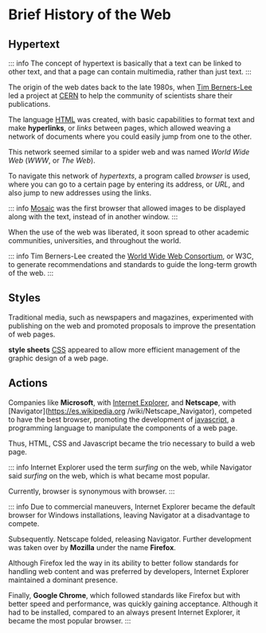 # Brief History of the Web

## Hypertext

::: info
The concept of hypertext is basically that a text can be linked to other text, and that a page can contain multimedia, rather than just text.
:::

The origin of the web dates back to the late 1980s, when [Tim Berners-Lee](https://es.wikipedia.org/wiki/Tim_Berners-Lee) led a project at [CERN](https://es.wikipedia.org/wiki/Organizaci%C3%B3n_Europea_para_la_Investigaci%C3%B3n_Nuclear) to help the community of scientists share their publications.

The language [HTML](https://www.w3schools.com/html/) was created, with basic capabilities to format text and make **hyperlinks**, or _links_ between pages, which allowed weaving a network of documents where you could easily jump from one to the other.

This network seemed similar to a spider web and was named _World Wide Web_ (_WWW_, or _The Web_).

To navigate this network of _hypertexts_, a program called _browser_ is used, where you can go to a certain page by entering its address, or _URL_, and also jump to new addresses using the links.

::: info
[Mosaic](https://es.wikipedia.org/wiki/Mosaic) was the first browser that allowed images to be displayed along with the text, instead of in another window.
:::

When the use of the web was liberated, it soon spread to other academic communities, universities, and throughout the world.

::: info
Tim Berners-Lee created the [World Wide Web Consortium](https://es.wikipedia.org/wiki/World_Wide_Web_Consortium), or W3C, to generate recommendations and standards to guide the long-term growth of the web.
:::


## Styles

Traditional media, such as newspapers and magazines, experimented with publishing on the web and promoted proposals to improve the presentation of web pages.

**style sheets** [CSS](https://www.w3schools.com/css/) appeared to allow more efficient management of the graphic design of a web page.


## Actions

Companies like **Microsoft**, with [Internet Explorer](https://es.wikipedia.org/wiki/Internet_Explorer), and **Netscape**, with [Navigator](https://es.wikipedia.org /wiki/Netscape_Navigator), competed to have the best browser, promoting the development of [javascript](https://www.javascript.com/), a programming language to manipulate the components of a web page.

Thus, HTML, CSS and Javascript became the trio necessary to build a web page.

::: info
Internet Explorer used the term _surfing_ on the web, while Navigator said _surfing_ on the web, which is what became most popular.

Currently, browser is synonymous with browser.
:::

::: info
Due to commercial maneuvers, Internet Explorer became the default browser for Windows installations, leaving Navigator at a disadvantage to compete.

Subsequently. Netscape folded, releasing Navigator. Further development was taken over by **Mozilla** under the name **Firefox**.

Although Firefox led the way in its ability to better follow standards for handling web content and was preferred by developers, Internet Explorer maintained a dominant presence.

Finally, **Google Chrome**, which followed standards like Firefox but with better speed and performance, was quickly gaining acceptance. Although it had to be installed, compared to an always present Internet Explorer, it became the most popular browser.
:::